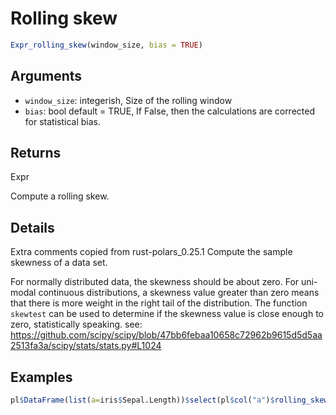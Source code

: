 # Rolling skew

```r
Expr_rolling_skew(window_size, bias = TRUE)
```

## Arguments

- `window_size`: integerish, Size of the rolling window
- `bias`: bool default = TRUE, If False, then the calculations are corrected for statistical bias.

## Returns

Expr

Compute a rolling skew.

## Details

Extra comments copied from rust-polars_0.25.1 Compute the sample skewness of a data set.

For normally distributed data, the skewness should be about zero. For uni-modal continuous distributions, a skewness value greater than zero means that there is more weight in the right tail of the distribution. The function `skewtest` can be used to determine if the skewness value is close enough to zero, statistically speaking. see: https://github.com/scipy/scipy/blob/47bb6febaa10658c72962b9615d5d5aa2513fa3a/scipy/stats/stats.py#L1024

## Examples

```r
pl$DataFrame(list(a=iris$Sepal.Length))$select(pl$col("a")$rolling_skew(window_size = 4 )$head(10))
```